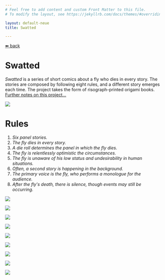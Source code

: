 ```yaml
---
# Feel free to add content and custom Front Matter to this file.
# To modify the layout, see https://jekyllrb.com/docs/themes/#overriding-theme-defaults

layout: default-neue
title: Swatted

---
```

[⬅ back](index)

# Swatted


*Swatted* is a series of short comics about a fly who dies in every story. The stories are composed by following eight rules, and a different story emerges each time. The project takes the form of risograph-printed origami books. [Further notes on this project...](rca-notes)

![](images/fruitbowl_cover_blue.png)  


# Rules

1. *Six panel stories.*
2. *The fly dies in every story.*
3. *A die roll determines the panel in which the fly dies.*
4. *The fly is relentlessly optimistic the circumstances.*
5. *The fly is unaware of his low status and undesirability in human situations.*
6. *Often, a second story is happening in the background.*
7. *The primary voice is the fly, who performs a monologue for the audience.*
8. *After the fly's death, there is silence, though events may still be occurring.*


![](images/hotel_comic_readable.jpg)

![](images/patisserie_comic_readable.jpg)

![](images/ointment_comic_readable.jpg)    

![](images/fruitbowl_comic_readable.jpg)

![](images/ointment_origami_photo.jpg)    

![](images/hotel_origami_photo.jpg)    

![](images/swatted_final_show_1.jpg)  

![](images/swatted_on_shelves2.jpg)  


![](images/sceptre_painting.jpg)  
